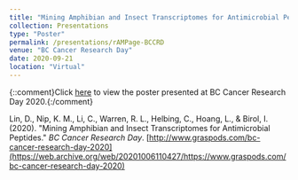 ```yaml
---
title: "Mining Amphibian and Insect Transcriptomes for Antimicrobial Peptides"
collection: Presentations
type: "Poster"
permalink: /presentations/rAMPage-BCCRD
venue: "BC Cancer Research Day"
date: 2020-09-21
location: "Virtual"
---
```


{::comment}Click [here]() to view the poster presented at BC Cancer Research Day 2020.{:/comment} 

Lin, D., Nip, K. M., Li, C., Warren, R. L., Helbing, C., Hoang, L., & Birol, I. (2020). "Mining Amphibian and Insect Transcriptomes for Antimicrobial Peptides." _BC Cancer Research Day_. [http://www.graspods.com/bc-cancer-research-day-2020](https://web.archive.org/web/20201006110427/https://www.graspods.com/bc-cancer-research-day-2020)
